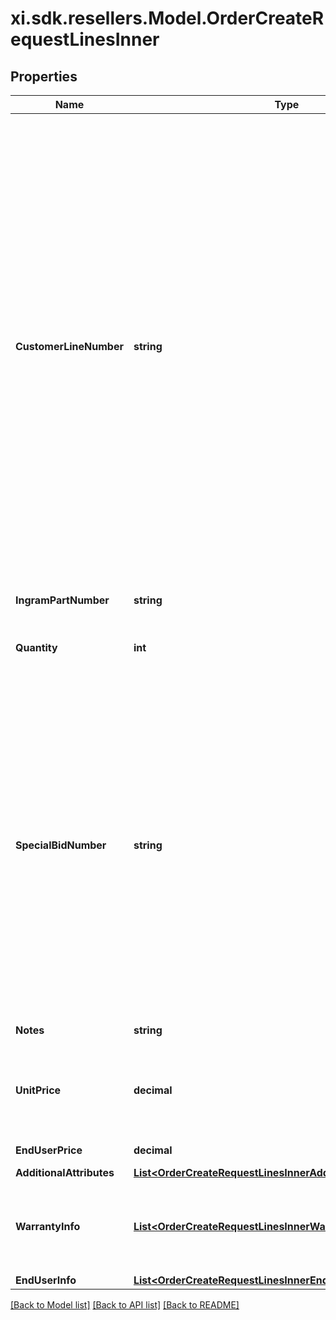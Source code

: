 # xi.sdk.resellers.Model.OrderCreateRequestLinesInner

## Properties

Name | Type | Description | Notes
------------ | ------------- | ------------- | -------------
**CustomerLineNumber** | **string** | The reseller&#39;s line item number for reference in their system. The customer line number needs to be a unique numeric value between 1 and 884. In the event we receive duplicate values or alphanumeric values in the customer line number, we will re-sequence the customer line number. To prevent re-sequencing, please use a unique numeric value between 1 and 884 in the customer line number. | [optional] 
**IngramPartNumber** | **string** | The unique IngramMicro part number. | [optional] 
**Quantity** | **int** | The requested quantity of the line item. | [optional] 
**SpecialBidNumber** | **string** | The line-level bid number provided to the reseller by the vendor for special pricing and discounts. Used to track the bid number in the case of split orders or where different line items have different bid numbers. Line-level bid number take precedence over header-level bid numbers. | [optional] 
**Notes** | **string** | Line-level notes. | [optional] 
**UnitPrice** | **decimal** | The reseller-requested unit price for the line item. The unit price is not guaranteed. | [optional] 
**EndUserPrice** | **decimal** | The end user price. | [optional] 
**AdditionalAttributes** | [**List&lt;OrderCreateRequestLinesInnerAdditionalAttributesInner&gt;**](OrderCreateRequestLinesInnerAdditionalAttributesInner.md) |  | [optional] 
**WarrantyInfo** | [**List&lt;OrderCreateRequestLinesInnerWarrantyInfoInner&gt;**](OrderCreateRequestLinesInnerWarrantyInfoInner.md) | Warranty details for the line. This is required in case of warranty orders. | [optional] 
**EndUserInfo** | [**List&lt;OrderCreateRequestLinesInnerEndUserInfoInner&gt;**](OrderCreateRequestLinesInnerEndUserInfoInner.md) |  | [optional] 

[[Back to Model list]](../README.md#documentation-for-models) [[Back to API list]](../README.md#documentation-for-api-endpoints) [[Back to README]](../README.md)

